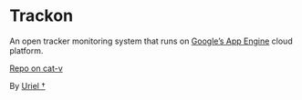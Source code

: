 # Trackon

An open tracker monitoring system that runs on [Google’s App Engine](https://cloud.google.com/appengine/) cloud platform.

[Repo on cat-v](http://repo.cat-v.org/trackon/)

By [Uriel †](https://github.com/uriel)